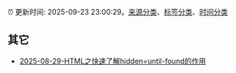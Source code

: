 :alarm_clock: 更新时间: 2025-09-23 23:00:29。[来源分类](../README.md)、[标签分类](../TAGS.md)、[时间分类](../TIMELINE.md)

## 其它




- [2025-08-29-HTML之快速了解hidden=until-found的作用](https://www.zhangxinxu.com/wordpress/2025/08/html-hidden-until-found/) 
